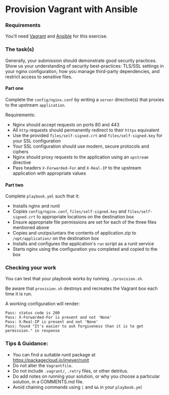 # Provision Vagrant with Ansible

### Requirements

You'll need [Vagrant](https://www.vagrantup.com/) and [Ansible](https://docs.ansible.com/ansible/intro_installation.html) for this exercise.

### The task(s)

Generally, your submission should demonstrate good security practices. Show us your understanding of security best-practices: TLS/SSL settings in your nginx configuration, how you manage third-party dependencies, and restrict access to sensitive files.

#### Part one

Complete the `config/nginx.conf` by writing a `server` directive(s) that proxies to the upstream `application`.

Requirements:

- Nginx should accept requests on ports 80 and 443
- All `http` requests should permanently redirect to their `https` equivalent
- Use the provided `files/self-signed.crt` and `files/self-signed.key` for your SSL configuration
- Your SSL configuration should use modern, secure protocols and ciphers
- Nginx should proxy requests to the application using an `upstream` directive
- Pass headers `X-Forwarded-For` and `X-Real-IP` to the upstream application with appropriate values

#### Part two

Complete `playbook.yml` such that it:

- Installs nginx and runit
- Copies `config/nginx.conf`, `files/self-signed.key` and `files/self-signed.crt` to appropriate locations on the destination box
- Ensure appropriate file permissions are set for each of the three files mentioned above
- Copies and unzips/untars the contents of application.zip to `/opt/application/` on the destination box
- Installs and configures the application's `run` script as a runit service
- Starts nginx using the configuration you completed and copied to the box

### Checking your work

You can test that your playbook works by running `./provision.sh`.

Be aware that `provision.sh` destroys and recreates the Vagrant box each time it is run.

A working configuration will render:

```
Pass: status code is 200
Pass: X-Forwarded-For is present and not 'None'
Pass: X-Real-IP is present and not 'None'
Pass: found "It's easier to ask forgiveness than it is to get permission." in response
```

### Tips & Guidance:

- You can find a suitable runit package at https://packagecloud.io/imeyer/runit
- Do not alter the `Vagrantfile`.
- Do not include `.vagrant/`, `.retry` files, or other detritus.
- Do add notes on running your solution, or why you choose a particular solution, in a COMMENTS.md file.
- Avoid chaining commands using `|` and `&&` in your `playbook.yml`

